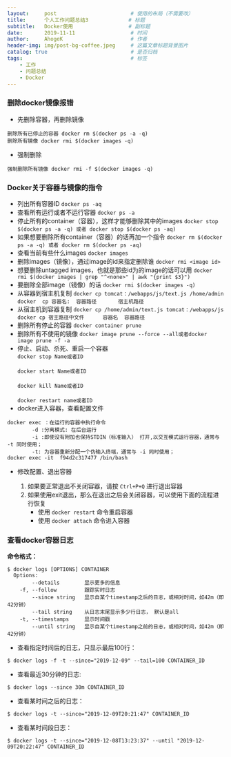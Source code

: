 ```yaml
---
layout:     post                        # 使用的布局（不需要改）
title:      个人工作问题总结3             # 标题 
subtitle:   Docker使用                  # 副标题
date:       2019-11-11                  # 时间
author:     AhogeK                      # 作者
header-img: img/post-bg-coffee.jpeg     # 这篇文章标题背景图片
catalog: true                           # 是否归档
tags:                                   # 标签
    - 工作
    - 问题总结
    - Docker
---
```


### 删除docker镜像报错

* 先删除容器，再删除镜像

```
删除所有已停止的容器 docker rm $(docker ps -a -q) 
删除所有镜像 docker rmi $(docker images -q)
```

* 强制删除

```
强制删除所有镜像 docker rmi -f $(docker images -q)
```

### Docker关于容器与镜像的指令

* 列出所有容器ID
``docker ps -aq``
* 查看所有运行或者不运行容器
``docker ps -a``
* 停止所有的container（容器），这样才能够删除其中的images
``docker stop $(docker ps -a -q) 或者 docker stop $(docker ps -aq)``
* 如果想要删除所有container（容器）的话再加一个指令
``docker rm $(docker ps -a -q) 或者 docker rm $(docker ps -aq)``
* 查看当前有些什么images
``docker images``
* 删除images（镜像），通过image的id来指定删除谁
``docker rmi <image id>``
* 想要删除untagged images，也就是那些id为的image的话可以用
``docker rmi $(docker images | grep "^<none>" | awk "{print $3}")``
* 要删除全部image（镜像）的话
``docker rmi $(docker images -q)``
* 从容器到宿主机复制
``docker cp tomcat：/webapps/js/text.js /home/admin``<br>
``docker  cp 容器名:  容器路径       宿主机路径``
* 从宿主机到容器复制
``docker cp /home/admin/text.js tomcat：/webapps/js``<br>
``docker cp 宿主路径中文件      容器名  容器路径``
* 删除所有停止的容器
``docker container prune``
* 删除所有不使用的镜像
``docker image prune --force --all或者docker image prune -f -a``
* 停止、启动、杀死、重启一个容器<br>
``docker stop Name或者ID``<br>  
``docker start Name或者ID``<br>  
``docker kill Name或者ID``<br>  
``docker restart name或者ID``
* docker进入容器，查看配置文件
 
```
docker exec ：在运行的容器中执行命令
        -d :分离模式: 在后台运行
        -i :即使没有附加也保持STDIN（标准输入） 打开,以交互模式运行容器，通常与 -t 同时使用；
        -t: 为容器重新分配一个伪输入终端，通常与 -i 同时使用；
docker exec -it  f94d2c317477 /bin/bash
```

* 修改配置、退出容器


  1. 如果要正常退出不关闭容器，请按 ``Ctrl+P+Q`` 进行退出容器
  2. 如果使用exit退出，那么在退出之后会关闭容器，可以使用下面的流程进行恢复
       * 使用 ``docker restart`` 命令重启容器
       * 使用 ``docker attach`` 命令进入容器


### 查看docker容器日志

**命令格式：**

```
$ docker logs [OPTIONS] CONTAINER
  Options:
        --details        显示更多的信息
    -f, --follow         跟踪实时日志
        --since string   显示自某个timestamp之后的日志，或相对时间，如42m（即42分钟）
        --tail string    从日志末尾显示多少行日志， 默认是all
    -t, --timestamps     显示时间戳
        --until string   显示自某个timestamp之前的日志，或相对时间，如42m（即42分钟）
```

* 查看指定时间后的日志，只显示最后100行：

``$ docker logs -f -t --since="2019-12-09" --tail=100 CONTAINER_ID``

* 查看最近30分钟的日志:

``$ docker logs --since 30m CONTAINER_ID``

* 查看某时间之后的日志：

``$ docker logs -t --since="2019-12-09T20:21:47" CONTAINER_ID``

* 查看某时间段日志：

``$ docker logs -t --since="2019-12-08T13:23:37" --until "2019-12-09T20:22:47" CONTAINER_ID``